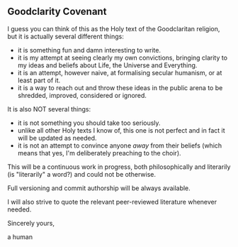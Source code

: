 
Goodclarity Covenant
--------------------

I guess you can think of this as the Holy text of the Goodclaritan religion, but it is actually several different things:

* it is something fun and damn interesting to write.
* it is my attempt at seeing clearly my own convictions, bringing clarity to my ideas and beliefs about Life, the Universe and Everything.
* it is an attempt, however naive, at formalising secular humanism, or at least part of it.
* it is a way to reach out and throw these ideas in the public arena to be shredded, improved, considered or ignored.

It is also NOT several things:

* it is not something you should take too seriously.
* unlike all other Holy texts I know of, this one is not perfect and in fact it will be updated as needed.
* it is not an attempt to convince anyone *away* from their beliefs (which means that yes, I'm deliberately preaching to the choir).

This will be a continuous work in progress, both philosophically and literarily (is "literarily" a word?) and could not be otherwise.

Full versioning and commit authorship will be always available.

I will also strive to quote the relevant peer-reviewed literature whenever needed.


Sincerely yours,

a human
